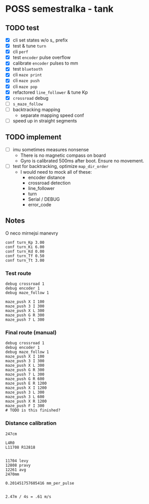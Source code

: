 # POSS semestralka - tank

## TODO test
- [x] cli set states w/o s_ prefix
- [x] test & tune `turn`
- [x] cli `perf`
- [x] test `encoder` pulse overflow
- [x] calibrate `encoder` pulses to mm
- [x] test `bluetooth`
- [x] cli `maze print`
- [x] cli `maze push`
- [x] cli `maze pop`
- [x] refactored `line_follower` & tune Kp
- [x] `crossroad` debug
- [ ] `s_maze_follow`
- [ ] backtracking mapping
  - separate mapping speed conf
- [ ] speed up in straight segments

## TODO implement
- [ ] imu sometimes measures nonsense
  - There is no magnetic compass on board
  - Gyro is calibrated 500ms after boot. Ensure no movement.
- [ ] test for backtracking, optimize `map_dir_order`
  - I would need to mock all of these:
    - encoder distance
    - crossroad detection
    - line_follower
    - turn
    - Serial / DEBUG
    - error_code


## Notes
O neco mirnejsi manevry
```
conf turn_Kp 3.00
conf turn_Ki 6.00
conf turn_Kd 0.00
conf turn_Tf 0.50
conf turn_Tt 3.00
```
### Test route
```
debug crossroad 1
debug encoder 1
debug maze_follow 1

maze_push X I 100
maze_push 3 I 300
maze_push X L 300
maze_push G R 300
maze_push 7 L 300
```


### Final route (manual)
```
debug crossroad 1
debug encoder 1
debug maze_follow 1
maze_push X I 100
maze_push 3 I 300
maze_push X L 300
maze_push G R 300
maze_push 7 L 300
maze_push G R 600
maze_push E R 1200
maze_push X I 1200
maze_push 3 L 300
maze_push 3 L 600
maze_push X R 1200
maze_push F I 300
# TODO is this finished?
```


### Distance calibration
```
247cm

L4R0
L11708 R12818


11704 levy
12808 pravy
12261 avg
2470mm

0.201451757605416 mm_per_pulse


2.47m / 4s = .61 m/s
```
